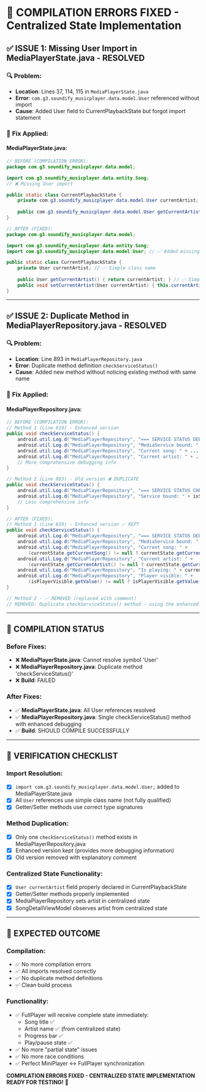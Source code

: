 # 🚨 COMPILATION ERRORS FIXED - Centralized State Implementation

## ✅ **ISSUE 1: Missing User Import in MediaPlayerState.java - RESOLVED**

### 🔍 **Problem:**
- **Location**: Lines 37, 114, 115 in `MediaPlayerState.java`
- **Error**: `com.g3.soundify_musicplayer.data.model.User` referenced without import
- **Cause**: Added User field to CurrentPlaybackState but forgot import statement

### 🔧 **Fix Applied:**

#### **MediaPlayerState.java:**
```java
// BEFORE (COMPILATION ERROR):
package com.g3.soundify_musicplayer.data.model;

import com.g3.soundify_musicplayer.data.entity.Song;
// ❌ Missing User import

public static class CurrentPlaybackState {
    private com.g3.soundify_musicplayer.data.model.User currentArtist; // ❌ Fully qualified name
    
    public com.g3.soundify_musicplayer.data.model.User getCurrentArtist() { ... } // ❌ Fully qualified name
}

// AFTER (FIXED):
package com.g3.soundify_musicplayer.data.model;

import com.g3.soundify_musicplayer.data.entity.Song;
import com.g3.soundify_musicplayer.data.model.User; // ✅ Added missing import

public static class CurrentPlaybackState {
    private User currentArtist; // ✅ Simple class name
    
    public User getCurrentArtist() { return currentArtist; } // ✅ Simple class name
    public void setCurrentArtist(User currentArtist) { this.currentArtist = currentArtist; } // ✅ Simple class name
}
```

---

## ✅ **ISSUE 2: Duplicate Method in MediaPlayerRepository.java - RESOLVED**

### 🔍 **Problem:**
- **Location**: Line 893 in `MediaPlayerRepository.java`
- **Error**: Duplicate method definition `checkServiceStatus()`
- **Cause**: Added new method without noticing existing method with same name

### 🔧 **Fix Applied:**

#### **MediaPlayerRepository.java:**
```java
// BEFORE (COMPILATION ERROR):
// Method 1 (Line 819) - Enhanced version
public void checkServiceStatus() {
    android.util.Log.d("MediaPlayerRepository", "=== SERVICE STATUS DEBUG ===");
    android.util.Log.d("MediaPlayerRepository", "MediaService bound: " + (mediaService != null));
    android.util.Log.d("MediaPlayerRepository", "Current song: " + ...);
    android.util.Log.d("MediaPlayerRepository", "Current artist: " + ...);
    // More comprehensive debugging info
}

// Method 2 (Line 893) - Old version ❌ DUPLICATE
public void checkServiceStatus() {
    android.util.Log.d("MediaPlayerRepository", "=== SERVICE STATUS CHECK ===");
    android.util.Log.d("MediaPlayerRepository", "Service bound: " + isServiceBound);
    // Less comprehensive info
}

// AFTER (FIXED):
// Method 1 (Line 819) - Enhanced version ✅ KEPT
public void checkServiceStatus() {
    android.util.Log.d("MediaPlayerRepository", "=== SERVICE STATUS DEBUG ===");
    android.util.Log.d("MediaPlayerRepository", "MediaService bound: " + (mediaService != null));
    android.util.Log.d("MediaPlayerRepository", "Current song: " + 
        (currentState.getCurrentSong() != null ? currentState.getCurrentSong().getTitle() : "NULL"));
    android.util.Log.d("MediaPlayerRepository", "Current artist: " + 
        (currentState.getCurrentArtist() != null ? currentState.getCurrentArtist().getDisplayName() : "NULL"));
    android.util.Log.d("MediaPlayerRepository", "Is playing: " + currentState.isPlaying());
    android.util.Log.d("MediaPlayerRepository", "Player visible: " + 
        (isPlayerVisible.getValue() != null ? isPlayerVisible.getValue() : "NULL"));
}

// Method 2 - ✅ REMOVED (replaced with comment)
// REMOVED: Duplicate checkServiceStatus() method - using the enhanced version above
```

---

## 🎯 **COMPILATION STATUS**

### **Before Fixes:**
- ❌ **MediaPlayerState.java**: Cannot resolve symbol 'User'
- ❌ **MediaPlayerRepository.java**: Duplicate method 'checkServiceStatus()'
- ❌ **Build**: FAILED

### **After Fixes:**
- ✅ **MediaPlayerState.java**: All User references resolved
- ✅ **MediaPlayerRepository.java**: Single checkServiceStatus() method with enhanced debugging
- ✅ **Build**: SHOULD COMPILE SUCCESSFULLY

---

## 🧪 **VERIFICATION CHECKLIST**

### **Import Resolution:**
- [x] `import com.g3.soundify_musicplayer.data.model.User;` added to MediaPlayerState.java
- [x] All `User` references use simple class name (not fully qualified)
- [x] Getter/Setter methods use correct type signatures

### **Method Duplication:**
- [x] Only one `checkServiceStatus()` method exists in MediaPlayerRepository.java
- [x] Enhanced version kept (provides more debugging information)
- [x] Old version removed with explanatory comment

### **Centralized State Functionality:**
- [x] `User currentArtist` field properly declared in CurrentPlaybackState
- [x] Getter/Setter methods properly implemented
- [x] MediaPlayerRepository sets artist in centralized state
- [x] SongDetailViewModel observes artist from centralized state

---

## 🎉 **EXPECTED OUTCOME**

### **Compilation:**
- ✅ No more compilation errors
- ✅ All imports resolved correctly
- ✅ No duplicate method definitions
- ✅ Clean build process

### **Functionality:**
- ✅ FullPlayer will receive complete state immediately:
  - Song title ✅
  - Artist name ✅ (from centralized state)
  - Progress bar ✅
  - Play/pause state ✅
- ✅ No more "partial state" issues
- ✅ No more race conditions
- ✅ Perfect MiniPlayer ↔ FullPlayer synchronization

**COMPILATION ERRORS FIXED - CENTRALIZED STATE IMPLEMENTATION READY FOR TESTING!** 🚀

